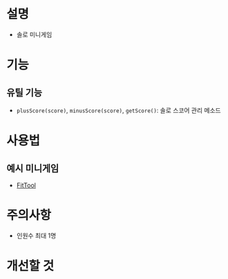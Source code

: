 # 설명
- 솔로 미니게임

# 기능
## 유틸 기능
- `plusScore(score)`, `minusScore(score)`, `getScore()`: 솔로 스코어 관리 메소드

# 사용법
## 예시 미니게임
- [FitTool]()

# 주의사항
- 인원수 최대 1명

# 개선할 것

